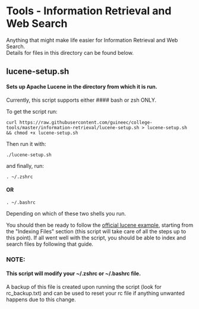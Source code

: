 # Tools - Information Retrieval and Web Search  
Anything that might make life easier for Information Retrieval and Web Search.  
Details for files in this directory can be found below.  
  
## lucene-setup.sh  
#### Sets up Apache Lucene in the directory from which it is run.  
Currently, this script supports either #### bash or zsh ONLY.  
  
To get the script run:  
```
curl https://raw.githubusercontent.com/guineec/college-tools/master/information-retrieval/lucene-setup.sh > lucene-setup.sh && chmod +x lucene-setup.sh
```  
Then run it with:  
```
./lucene-setup.sh
```  
and finally, run:  
```
. ~/.zshrc
```  
#### OR  
```  
. ~/.bashrc
```  
Depending on which of these two shells you run.  
  
You should then be ready to follow the [official lucene example](http://lucene.apache.org/core/7_5_0/demo/overview-summary.html#overview.description), 
starting from the "Indexing Files" section (this script will take care of all the steps up to this point). If all went well with the script, you should be able
to index and search files by following that guide.  
  
  
### NOTE:  
#### This script will modify your ~/.zshrc or ~/.bashrc file.
A backup of this file is created upon running the script (look for rc_backup.txt)
and can be used to reset your rc file if anything unwanted happens due to this change.  
